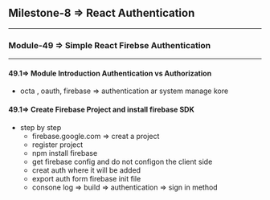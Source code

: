 ## Milestone-8 => React Authentication

---
### Module-49 => Simple React Firebse Authentication

---

#### 49.1=> Module Introduction Authentication vs Authorization
- octa , oauth, firebase => authentication ar system manage kore

#### 49.1=> Create Firebase Project and install firebase SDK
- step by step
  - firebase.google.com => creat a project
  - register project
  - npm install firebase
  - get firebase config and do not configon the client side
  - creat auth where it will be added
  - export auth form firebase init file
  - consone log => build => authentication => sign in method